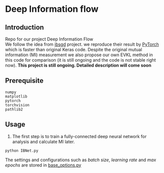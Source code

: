# Deep Information flow

## Introduction
Repo for our project Deep Information Flow<br/>
We follow the idea from [ibsgd](https://github.com/artemyk/ibsgd) project. we reproduce their result by [PyTorch](https://pytorch.org/) which is faster than original Keras code. Despite the original mutual information (MI) measurement we also propose our own EVKL method in this code for comparison (it is still ongoing and the code is not stable right now).
**This project is still ongoing. Detailed description will come soon**

## Prerequisite

```
numpy
matplotlib
pytorch
torchvision
pathlib2
```

## Usage
1. The first step is to train a fully-connected deep neural network for analysis and calculate MI later.
```
python IBNet.py
```
The settings and configurations such as *batch size*, *learning rate* and *max epochs* are stored in [base_options.py](./base_options.py)
